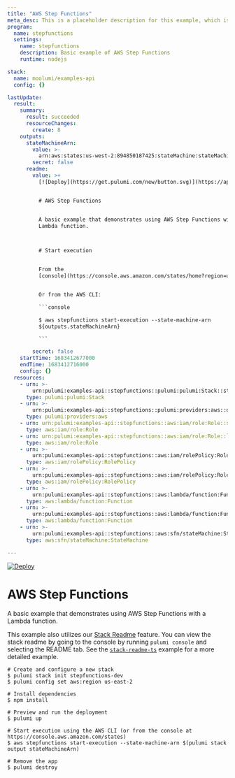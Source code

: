 ```yaml
---
title: "AWS Step Functions"
meta_desc: This is a placeholder description for this example, which is an interesting example of how to do something with Pulumi.
program:
  name: stepfunctions
  settings:
    name: stepfunctions
    description: Basic example of AWS Step Functions
    runtime: nodejs

stack:
  name: moolumi/examples-api
  config: {}

lastUpdate:
  result:
    summary:
      result: succeeded
      resourceChanges:
        create: 8
    outputs:
      stateMachineArn:
        value: >-
          arn:aws:states:us-west-2:894850187425:stateMachine:stateMachine-d97eba1
        secret: false
      readme:
        value: >+
          [![Deploy](https://get.pulumi.com/new/button.svg)](https://app.pulumi.com/new)


          # AWS Step Functions


          A basic example that demonstrates using AWS Step Functions with a
          Lambda function.



          # Start execution 


          From the
          [console](https://console.aws.amazon.com/states/home?region=us-west-2#/statemachines/view/${outputs.stateMachineArn}).


          Or from the AWS CLI:

          ```console

          $ aws stepfunctions start-execution --state-machine-arn
          ${outputs.stateMachineArn}

          ```

        secret: false
    startTime: 1683412677000
    endTime: 1683412716000
    config: {}
  resources:
    - urn: >-
        urn:pulumi:examples-api::stepfunctions::pulumi:pulumi:Stack::stepfunctions-examples-api
      type: pulumi:pulumi:Stack
    - urn: >-
        urn:pulumi:examples-api::stepfunctions::pulumi:providers:aws::default_5_40_0
      type: pulumi:providers:aws
    - urn: urn:pulumi:examples-api::stepfunctions::aws:iam/role:Role::sfnRole
      type: aws:iam/role:Role
    - urn: urn:pulumi:examples-api::stepfunctions::aws:iam/role:Role::lambdaRole
      type: aws:iam/role:Role
    - urn: >-
        urn:pulumi:examples-api::stepfunctions::aws:iam/rolePolicy:RolePolicy::sfnRolePolicy
      type: aws:iam/rolePolicy:RolePolicy
    - urn: >-
        urn:pulumi:examples-api::stepfunctions::aws:iam/rolePolicy:RolePolicy::lambdaRolePolicy
      type: aws:iam/rolePolicy:RolePolicy
    - urn: >-
        urn:pulumi:examples-api::stepfunctions::aws:lambda/function:Function::worldFunction
      type: aws:lambda/function:Function
    - urn: >-
        urn:pulumi:examples-api::stepfunctions::aws:lambda/function:Function::helloFunction
      type: aws:lambda/function:Function
    - urn: >-
        urn:pulumi:examples-api::stepfunctions::aws:sfn/stateMachine:StateMachine::stateMachine
      type: aws:sfn/stateMachine:StateMachine

---
```


[![Deploy](https://get.pulumi.com/new/button.svg)](https://app.pulumi.com/new?template=https://github.com/pulumi/examples/blob/master/aws-ts-stepfunctions/README.md)

# AWS Step Functions

A basic example that demonstrates using AWS Step Functions with a Lambda function.

This example also utilizes our [Stack Readme](https://www.pulumi.com/docs/intro/pulumi-cloud/projects-and-stacks/#stack-readme) feature. You can view the stack readme by going to the console by running `pulumi console` and selecting the README tab. See the [`stack-readme-ts`](https://github.com/pulumi/examples/tree/master/stack-readme-ts) example for a more detailed example.

```
# Create and configure a new stack
$ pulumi stack init stepfunctions-dev
$ pulumi config set aws:region us-east-2

# Install dependencies
$ npm install

# Preview and run the deployment
$ pulumi up

# Start execution using the AWS CLI (or from the console at https://console.aws.amazon.com/states)
$ aws stepfunctions start-execution --state-machine-arn $(pulumi stack output stateMachineArn)

# Remove the app
$ pulumi destroy
```

